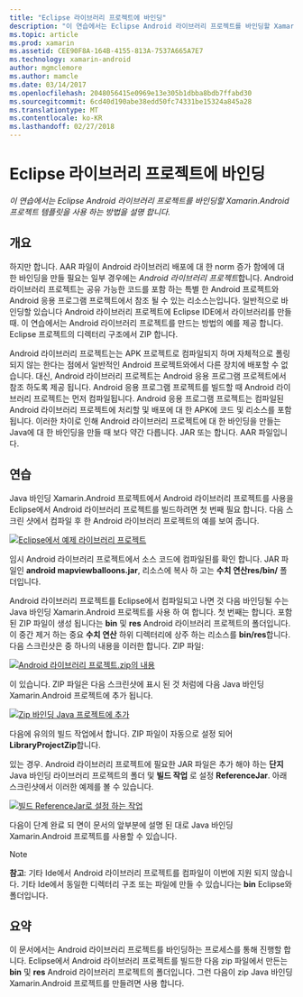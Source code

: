 ```yaml
---
title: "Eclipse 라이브러리 프로젝트에 바인딩"
description: "이 연습에서는 Eclipse Android 라이브러리 프로젝트를 바인딩할 Xamarin.Android 프로젝트 템플릿을 사용 하는 방법을 설명 합니다."
ms.topic: article
ms.prod: xamarin
ms.assetid: CEE90F8A-164B-4155-813A-7537A665A7E7
ms.technology: xamarin-android
author: mgmclemore
ms.author: mamcle
ms.date: 03/14/2017
ms.openlocfilehash: 2048056415e0969e13e305b1dbba8bdb7ffabd30
ms.sourcegitcommit: 6cd40d190abe38edd50fc74331be15324a845a28
ms.translationtype: MT
ms.contentlocale: ko-KR
ms.lasthandoff: 02/27/2018
---
```

# <a name="binding-an-eclipse-library-project"></a>Eclipse 라이브러리 프로젝트에 바인딩

_이 연습에서는 Eclipse Android 라이브러리 프로젝트를 바인딩할 Xamarin.Android 프로젝트 템플릿을 사용 하는 방법을 설명 합니다._

<a name=overview />

## <a name="overview"></a>개요

하지만 합니다. AAR 파일이 Android 라이브러리 배포에 대 한 norm 증가 함에에 대 한 바인딩을 만들 필요는 일부 경우에는 *Android 라이브러리 프로젝트*합니다. Android 라이브러리 프로젝트는 공유 가능한 코드를 포함 하는 특별 한 Android 프로젝트와 Android 응용 프로그램 프로젝트에서 참조 될 수 있는 리소스는입니다. 일반적으로 바인딩할 있습니다 Android 라이브러리 프로젝트에 Eclipse IDE에서 라이브러리를 만들 때.
이 연습에서는 Android 라이브러리 프로젝트를 만드는 방법의 예를 제공 합니다. Eclipse 프로젝트의 디렉터리 구조에서 ZIP 합니다.

Android 라이브러리 프로젝트는는 APK 프로젝트로 컴파일되지 하며 자체적으로 폴링 되지 않는 한다는 점에서 일반적인 Android 프로젝트와에서 다른 장치에 배포할 수 없습니다. 대신, Android 라이브러리 프로젝트는 Android 응용 프로그램 프로젝트에서 참조 하도록 제공 됩니다. Android 응용 프로그램 프로젝트를 빌드할 때 Android 라이브러리 프로젝트는 먼저 컴파일됩니다. Android 응용 프로그램 프로젝트는 컴파일된 Android 라이브러리 프로젝트에 처리할 및 배포에 대 한 APK에 코드 및 리소스를 포함 됩니다. 이러한 차이로 인해 Android 라이브러리 프로젝트에 대 한 바인딩을 만들는 Java에 대 한 바인딩을 만들 때 보다 약간 다릅니다. JAR 또는 합니다. AAR 파일입니다.


<a name="Walkthrough" />

## <a name="walkthrough"></a>연습

Java 바인딩 Xamarin.Android 프로젝트에서 Android 라이브러리 프로젝트를 사용을 Eclipse에서 Android 라이브러리 프로젝트를 빌드하려면 첫 번째 필요 합니다. 다음 스크린 샷에서 컴파일 후 한 Android 라이브러리 프로젝트의 예를 보여 줍니다. 

[ ![Eclipse에서 예제 라이브러리 프로젝트](binding-a-library-project-images/build-lib-in-eclipse.png)](binding-a-library-project-images/build-lib-in-eclipse.png)

임시 Android 라이브러리 프로젝트에서 소스 코드에 컴파일된를 확인 합니다. JAR 파일인 **android mapviewballoons.jar**, 리소스에 복사 하 고는 **수치 연산res/bin/** 폴더입니다. 

Android 라이브러리 프로젝트를 Eclipse에서 컴파일되고 나면 것 다음 바인딩될 수는 Java 바인딩 Xamarin.Android 프로젝트를 사용 하 여 합니다. 첫 번째는 합니다. 포함 된 ZIP 파일이 생성 됩니다는 **bin** 및 **res** Android 라이브러리 프로젝트의 폴더입니다. 이 중간 제거 하는 중요 **수치 연산** 하위 디렉터리에 상주 하는 리소스를 **bin/res**합니다. 다음 스크린샷은 중 하나의 내용을 이러한 합니다. ZIP 파일: 

[ ![Android 라이브러리 프로젝트.zip의 내용](binding-a-library-project-images/contents-of-zip-file.png)](binding-a-library-project-images/contents-of-zip-file.png)

이 있습니다. ZIP 파일은 다음 스크린샷에 표시 된 것 처럼에 다음 Java 바인딩 Xamarin.Android 프로젝트에 추가 됩니다.

[ ![Zip 바인딩 Java 프로젝트에 추가](binding-a-library-project-images/zip-in-binding-project.png)](binding-a-library-project-images/zip-in-binding-project.png)

다음에 유의의 빌드 작업에서 합니다. ZIP 파일이 자동으로 설정 되어 **LibraryProjectZip**합니다.

있는 경우. Android 라이브러리 프로젝트에 필요한 JAR 파일은 추가 해야 하는 **단지** Java 바인딩 라이브러리 프로젝트의 폴더 및 **빌드 작업** 로 설정 **ReferenceJar**. 아래 스크린샷에서 이러한 예제를 볼 수 있습니다. 

[ ![빌드 ReferenceJar로 설정 하는 작업](binding-a-library-project-images/set-to-referencejar.png)](binding-a-library-project-images/set-to-referencejar.png)

다음이 단계 완료 되 면이 문서의 앞부분에 설명 된 대로 Java 바인딩 Xamarin.Android 프로젝트를 사용할 수 있습니다.

> [!NOTE]
> **참고**: 기타 Ide에서 Android 라이브러리 프로젝트를 컴파일이 이번에 지원 되지 않습니다. 기타 Ide에서 동일한 디렉터리 구조 또는 파일에 만들 수 있습니다는 **bin** Eclipse와 폴더입니다. 

<a name="Summary" /> 

## <a name="summary"></a>요약

이 문서에서는 Android 라이브러리 프로젝트를 바인딩하는 프로세스를 통해 진행할 합니다. Eclipse에서 Android 라이브러리 프로젝트를 빌드한 다음 zip 파일에서 만든는 **bin** 및 **res** Android 라이브러리 프로젝트의 폴더입니다. 그런 다음이 zip Java 바인딩 Xamarin.Android 프로젝트를 만들려면 사용 합니다. 


